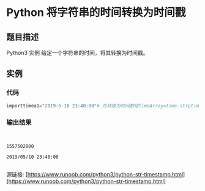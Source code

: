 # Python 将字符串的时间转换为时间戳

## 题目描述
Python3 实例
给定一个字符串的时间，将其转换为时间戳。

## 实例
### 代码
```python
importtimea1="2019-5-10 23:40:00"# 先转换为时间数组timeArray=time.strptime(a1,"%Y-%m-%d %H:%M:%S")# 转换为时间戳timeStamp=int(time.mktime(timeArray))print(timeStamp)# 格式转换 - 转为 /a2="2019/5/10 23:40:00"# 先转换为时间数组,然后转换为其他格式timeArray=time.strptime(a2,"%Y/%m/%d %H:%M:%S")otherStyleTime=time.strftime("%Y/%m/%d %H:%M:%S",timeArray)print(otherStyleTime)
```
### 输出结果
```

1557502800
2019/05/10 23:40:00

```
源链接: [https://www.runoob.com/python3/python-str-timestamp.html](https://www.runoob.com/python3/python-str-timestamp.html)